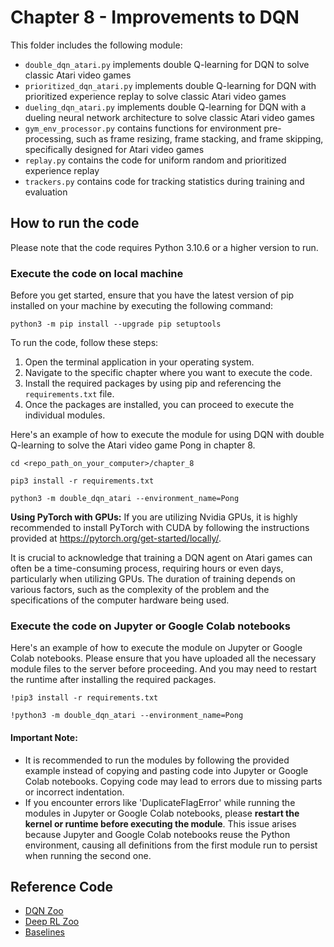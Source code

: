 # Chapter 8 - Improvements to DQN

This folder includes the following module:
* `double_dqn_atari.py` implements double Q-learning for DQN to solve classic Atari video games
* `prioritized_dqn_atari.py` implements double Q-learning for DQN with prioritized experience replay to solve classic Atari video games
* `dueling_dqn_atari.py` implements double Q-learning for DQN with a dueling neural network architecture to solve classic Atari video games
* `gym_env_processor.py` contains functions for environment pre-processing, such as frame resizing, frame stacking, and frame skipping, specifically designed for Atari video games
* `replay.py` contains the code for uniform random and prioritized experience replay
* `trackers.py` contains code for tracking statistics during training and evaluation



## How to run the code
Please note that the code requires Python 3.10.6 or a higher version to run.


### Execute the code on local machine
Before you get started, ensure that you have the latest version of pip installed on your machine by executing the following command:
```
python3 -m pip install --upgrade pip setuptools
```

To run the code, follow these steps:

1. Open the terminal application in your operating system.
2. Navigate to the specific chapter where you want to execute the code.
3. Install the required packages by using pip and referencing the `requirements.txt` file.
4. Once the packages are installed, you can proceed to execute the individual modules.


Here's an example of how to execute the module for using DQN with double Q-learning to solve the Atari video game Pong in chapter 8.
```
cd <repo_path_on_your_computer>/chapter_8

pip3 install -r requirements.txt

python3 -m double_dqn_atari --environment_name=Pong
```

**Using PyTorch with GPUs:**
If you are utilizing Nvidia GPUs, it is highly recommended to install PyTorch with CUDA by following the instructions provided at https://pytorch.org/get-started/locally/.

It is crucial to acknowledge that training a DQN agent on Atari games can often be a time-consuming process, requiring hours or even days, particularly when utilizing GPUs. The duration of training depends on various factors, such as the complexity of the problem and the specifications of the computer hardware being used.


### Execute the code on Jupyter or Google Colab notebooks
Here's an example of how to execute the module on Jupyter or Google Colab notebooks. Please ensure that you have uploaded all the necessary module files to the server before proceeding. And you may need to restart the runtime after installing the required packages.
```
!pip3 install -r requirements.txt

!python3 -m double_dqn_atari --environment_name=Pong
```

#### Important Note:
* It is recommended to run the modules by following the provided example instead of copying and pasting code into Jupyter or Google Colab notebooks. Copying code may lead to errors due to missing parts or incorrect indentation.
* If you encounter errors like 'DuplicateFlagError' while running the modules in Jupyter or Google Colab notebooks, please **restart the kernel or runtime before executing the module**. This issue arises because Jupyter and Google Colab notebooks reuse the Python environment, causing all definitions from the first module run to persist when running the second one.


## Reference Code
* [DQN Zoo](https://github.com/deepmind/dqn_zoo)
* [Deep RL Zoo](https://github.com/michaelnny/deep_rl_zoo)
* [Baselines](https://github.com/openai/baselines)
